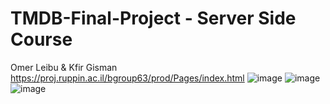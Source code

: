# TMDB-Final-Project - Server Side Course
Omer Leibu & Kfir Gisman 
https://proj.ruppin.ac.il/bgroup63/prod/Pages/index.html
![image](https://user-images.githubusercontent.com/57500876/126068933-810b9872-3f58-4b40-9c57-a59822a92cf4.png)
![image](https://user-images.githubusercontent.com/57500876/126068988-92a5a007-b3e5-4352-b724-a9d1fc9033f5.png)
![image](https://user-images.githubusercontent.com/57500876/126069053-f946685b-f9f0-44cf-b938-b21daae19f12.png)
